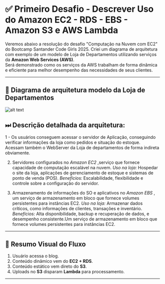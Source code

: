 # ✅ Primeiro Desafio - Descrever Uso do Amazon EC2 - RDS - EBS - Amazon S3 e AWS Lambda

Veremos abaixo a resolução do desafio "Computação na Nuvem com EC2" do Bootcamp Santander Code Girls 2025. Criei um diagrama de arquitetura com exemplo de um modelo de Loja de Departamentos utilizando serviços da **Amazon Web Services (AWS)**.  
Será demonstrado como os serviços da AWS trabalham de forma dinâmica e eficiente para melhor desempenho das necessidades de seus clientes.

---

## 🔷 Diagrama de arquitetura modelo da Loja de Departamentos 
![alt text](./images/loja_departamentos_EC2.jpg)

## ⏭ Descrição detalhada da arquitetura:

1 - Os usuários conseguem acessar o servidor de Aplicação, conseguindo verificar informações da loja como pedidos e situação do estoque. Acessam também o WebServer da Loja de departamentos de forma indireta obviamente.

2. Servidores configurados no *Amazon EC2* ,serviço que fornece capacidade de computação escalável na nuvem.
*Uso na loja:* Hospedar o site da loja, aplicações de gerenciamento de estoque e sistemas de ponto de venda (POS).
*Benefícios:* Escalabilidade, flexibilidade e controle sobre a configuração do servidor.

3. Armazenamento de informações do SO e aplicativos no *Amazon EBS* , um serviço de armazenamento em bloco que fornece volumes persistentes para instâncias EC2.
*Uso na loja:* Armazenar dados críticos, como informações de clientes, transações e inventário.
*Benefícios:* Alta disponibilidade, backup e recuperação de dados, e desempenho consistente.Um serviço de armazenamento em bloco que fornece volumes persistentes para instâncias EC2.



---

## 📌 Resumo Visual do Fluxo

1. Usuário acessa o blog.  
2. Conteúdo dinâmico vem do **EC2 + RDS**.  
3. Conteúdo estático vem direto do **S3**.  
4. Uploads no **S3** disparam **Lambda** para processamento.  

---
